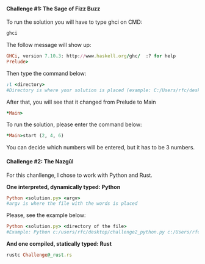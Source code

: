 #### Challenge #1: The Sage of Fizz Buzz

To run the solution you will have to type ghci on CMD:

```ruby
ghci
```

The follow message will show up:
```ruby
GHCi, version 7.10.3: http://www.haskell.org/ghc/  :? for help
Prelude>
```

Then type the command below:
```ruby
:l <directory>
#Directory is where your solution is placed (example: C:/Users/rfc/desktop/challange1
```

After that, you will see that it changed from Prelude to Main
```ruby
*Main>
```

To run the solution, please enter the command below:
```ruby
*Main>start (2, 4, 6)
```

You can decide which numbers will be entered, but it has to be 3 numbers.

#### Challenge #2: The Nazgûl

For this chanllenge, I chose to work with Python and Rust.

**One interpreted, dynamically typed: Python**
```ruby
Python <solution.py> <argv>
#argv is where the file with the words is placed
```
Please, see the example below:
```ruby
Python <solution.py> <directory of the file>
#Example: Python c:/users/rfc/desktop/challenge2_python.py c:/Users/rfc/desktop/file.txt
```
**And one compiled, statically typed: Rust**

```ruby
rustc Challenge@_rust.rs
```

